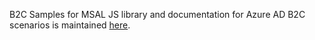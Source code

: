 B2C Samples for MSAL JS library and documentation for Azure AD B2C scenarios is maintained [here](https://github.com/Azure-Samples/active-directory-b2c-javascript-msal-singlepageapp).
